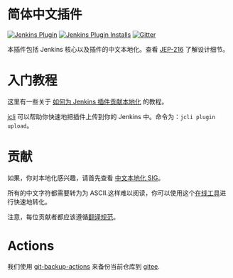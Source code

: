# 简体中文插件
[![Jenkins Plugin](https://img.shields.io/jenkins/plugin/v/localization-zh-cn.svg)](https://plugins.jenkins.io/localization-zh-cn)
[![Jenkins Plugin Installs](https://img.shields.io/jenkins/plugin/i/localization-zh-cn.svg?color=blue)](https://plugins.jenkins.io/localization-zh-cn)
[![Gitter](https://badges.gitter.im/jenkinsci/localization-zh-cn-plugin.svg)](https://gitter.im/jenkinsci/localization-zh-cn-plugin)


本插件包括 Jenkins 核心以及插件的中文本地化。查看 [JEP-216](https://github.com/jenkinsci/jep/blob/master/jep/216/README.adoc) 了解设计细节。

# 入门教程

这里有一些关于 [如何为 Jenkins 插件贡献本地化](https://jenkins.io/doc/developer/internationalization/) 的教程。

[jcli](https://github.com/jenkins-zh/jenkins-cli) 可以帮助你快速地把插件上传到你的 Jenkins 中。命令为：`jcli plugin upload`。

# 贡献

如果，你对本地化感兴趣，请首先查看 [中文本地化 SIG](https://jenkins.io/sigs/chinese-localization/)。

所有的中文字符都需要转为为 ASCII.这样难以阅读，你可以使用这个[在线工具](https://native2ascii.net/)进行快速地转化。

注意，每位贡献者都应该遵循[翻译规范](specification.md)。

# Actions

我们使用 [git-backup-actions](https://github.com/jenkins-zh/git-backup-actions/) 来备份当前仓库到 
[gitee](https://gitee.com/jenkins-zh/localization-zh-cn-plugin).
